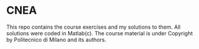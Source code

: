 # CNEA

This repo contains the course exercises and my solutions to them.
All solutions were coded in Matlab(c).
The course material is under Copyright by Politecnico di Milano and its authors.